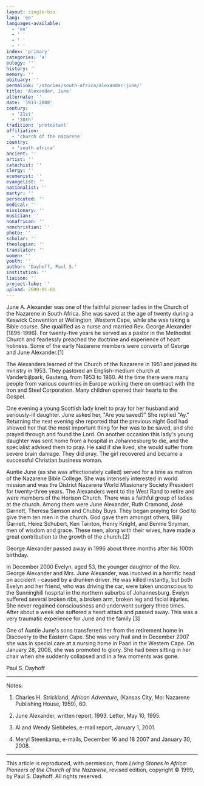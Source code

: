 ```yaml
---
layout: single-bio
lang: 'en'
languages-available:
  - 'en'
  - ' '
  - ' '
  - ' '
index: 'primary'
categories: 'a'
eulogy: ''
history: ''
memory: ''
obituary: ''
permalink: '/stories/south-africa/alexander-june/'
title: 'Alexander, June'
alternate: ''
date: '1913-2008'
century:
  - '21st'
  - '20th'
tradition: 'protestant'
affiliation:
  - 'church of the nazarene'
country:
  - 'south africa'
ancient: ''
artist: ''
catechist: ''
clergy: ''
ecumenist: ''
evangelist: ''
nationalist: ''
martyr: ''
persecuted: ''
medical: ''
missionary: ''
musician: ''
nonafrican: ''
nonchristian: ''
photo: ''
scholar: ''
theologian: ''
translator: ''
women: ''
youth: ''
author: 'Dayhoff, Paul S.'
institution: ''
liaison: ''
project-luke: ''
upload: 2000-01-01
---
```



June A. Alexander was one of the faithful pioneer ladies in the Church of the Nazarene in South Africa.  She was saved at the age of twenty during a Keswick Convention at Wellington, Western Cape, while she was taking a Bible course.  She qualified as a nurse and married Rev. George Alexander (1895-1996).  For twenty-five years he served as a pastor in the Methodist Church and fearlessly preached the doctrine and experience of heart holiness.  Some of the early Nazarene members were converts of George and June Alexander.[1]

The Alexanders learned of the Church of the Nazarene in 1951 and joined its ministry in 1953.  They pastored an English-medium church at Vanderbijlpark, Gauteng, from 1953 to 1960.  At the time there were many people from various countries in Europe working there on contract with the Iron and Steel Corporation.  Many children opened their hearts to the Gospel.

One evening a young Scottish lady knelt to pray for her husband and seriously-ill daughter. June asked her, "Are you saved?"  She replied "Ay."  Returning the next evening she reported that the previous night God had showed her that the most important thing for her was to be saved, and she prayed through and found the Lord.  On another occasion this lady's young daughter was sent home from a hospital in Johannesburg to die, and the specialist advised them to pray.  He said if she lived, she would suffer from severe brain damage.  They did pray.  The girl recovered and became a successful Christian business woman.

Auntie June (as she was affectionately called) served for a time as matron of the Nazarene Bible College.  She was intensely interested in world mission and was the District Nazarene World Missionary Society President for twenty-three years.  The Alexanders went to the West Rand to retire and were members of the Horison Church.  There was a faithful group of ladies at the church.  Among them were June Alexander, Ruth Cramond, José Garnett, Theresa Samson and Chubby Buys.  They began praying for God to give them ten men in the church.  God gave them amongst others, Billy Garnett, Heinz Schubert, Ken Tainton, Henry Knight, and Bennie Snyman, men of wisdom and grace.  These men, along with their wives, have made a great contribution to the growth of the church.[2]

George Alexander passed away in 1996 about three months after his 100th birthday.

In December 2000 Evelyn, aged 53, the younger daughter of the Rev. George Alexander and Mrs. June Alexander, was involved in a horrific head on accident - caused by a drunken driver.  He was killed instantly, but both Evelyn and her friend, who was driving the car, were taken unconscious to the Sunninghill hospital in the northern suburbs of Johannesburg. Evelyn suffered several broken ribs, a broken arm, broken leg and facial injuries.  She never regained consciousness and underwent surgery three times.  After about a week she suffered a heart attack and passed away.  This was a very traumatic experience for June and the family [3]

One of Auntie June's sons transferred her from the retirement home in Discovery to the Eastern Cape.  She was very frail and in December 2007 she was in special care at a nursing home in Paarl in the Western Cape.  On January 28, 2008, she was promoted to glory.  She had been sitting in her chair when she suddenly collapsed and in a few moments was gone.

Paul S. Dayhoff

---

Notes:

1. Charles H. Strickland, *African Adventure,* (Kansas City, Mo: Nazarene Publishing House, 1959), 60.

2. June Alexander, written report, 1993. Letter, May 10, 1995.

3. Al and Wendy Siebbeles, e-mail report, January 1, 2001.

4. Meryl Steenkamp, e-mails, December 16 and 18 2007 and January 30, 2008.

---

This article is reproduced, with permission, from *Living Stones In Africa: Pioneers of the Church of the Nazarene*, revised edition, copyright &copy; 1999, by Paul S. Dayhoff.  All rights reserved.
